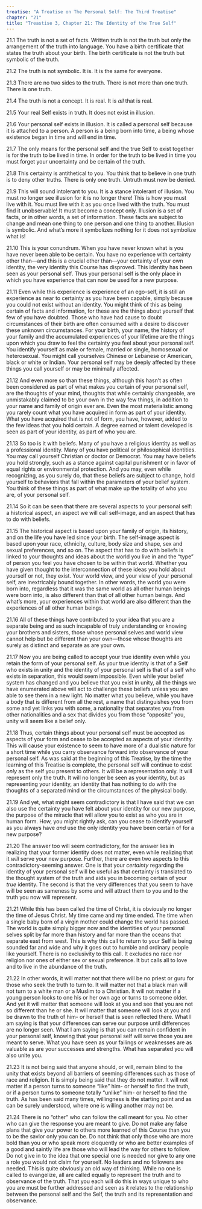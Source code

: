 ```yaml
---
treatise: "A Treatise on The Personal Self: The Third Treatise"
chapter: "21"
title: "Treastise 3, Chapter 21: The Identity of the True Self"
---
```


21.1 The truth is not a set of facts. Written truth is not the truth but
only the arrangement of the truth into language. You have a birth
certificate that states the truth about your birth. The birth
certificate is not the truth but symbolic of the truth. 

21.2 The truth is not symbolic. It is. It is the same for everyone. 

21.3 There are no two sides to the truth. There is not more than one
truth. There is one truth. 

21.4 The truth is not a concept. It is real. It is *all* that is real. 

21.5 Your real Self exists in truth. It does not exist in illusion.

21.6 Your personal self exists in illusion. It is called a personal self
because it is attached to a person. A person is a being born into time,
a being whose existence began in time and will end in time. 

21.7 The only means for the personal self and the true Self to exist
together is for the truth to be lived in time. In order for the truth to
be lived in time you must forget your uncertainty and be certain of the
truth.

21.8 This certainty is antithetical to you. You think that to believe in
one truth is to deny other truths. There is only one truth. Untruth must
now be denied. 

21.9 This will sound intolerant to you. It is a stance intolerant of
illusion. You must no longer see illusion for it is no longer there!
This is how you must live with it. You must live with it as you once
lived with the truth. You must find it unobservable! It must become a
concept only. Illusion is a set of facts, or in other words, a set of
information. These facts are subject to change and mean one thing to one
person and one thing to another. Illusion is symbolic. And what’s more
it symbolizes nothing for it does not symbolize what is! 

21.10 This is your conundrum. When you have never known what is you have
never been able to be certain. You have no experience with certainty
other than—and this is a crucial other than—your certainty of your own
identity, the very identity this Course has disproved. This identity has
been seen as your personal self. Thus your personal self is the only
place in which you have experience that can now be used for a new
purpose. 

21.11 Even while this experience is experience of an ego-self, it is
still an experience as near to certainty as you have been capable,
simply because you could not exist without an identity. You might think
of this as being certain of facts and information, for these are the
things about yourself that few of you have doubted. Those who have had
cause to doubt circumstances of their birth are often consumed with a
desire to discover these unknown circumstances. For your birth, your
name, the history of your family and the accumulated experiences of your
lifetime are the things upon which you draw to feel the certainty you
feel about your personal self. You identify yourself as male or female,
married or single, homosexual or heterosexual. You might call yourselves
Chinese or Lebanese or American, black or white or Indian. Your personal
self may be deeply affected by these things you call yourself or may be
minimally affected. 

21.12 And even more so than these things, although this hasn’t as often
been considered as part of what makes you certain of your personal self,
are the thoughts of your mind, thoughts that while certainly changeable,
are unmistakably claimed to be your own in the way few things, in
addition to your name and family of origin ever are. Even the most
materialistic among you rarely count what you have acquired in form as
part of your identity. What you have acquired that is not of form, you
have, however, added to the few ideas that you hold certain. A degree
earned or talent developed is seen as part of your identity, as part of
who you are. 

21.13 So too is it with beliefs. Many of you have a religious identity
as well as a professional identity. Many of you have political or
philosophical identities. You may call yourself Christian or doctor or
Democrat. You may have beliefs you hold strongly, such as a stance
against capital punishment or in favor of equal rights or environmental
protection. And you may, even while recognizing, as you surely do, that
these beliefs are subject to change, hold yourself to behaviors that
fall within the parameters of your belief system. You think of these
things as part of what make up the totality of who you are, of your
personal self. 

21.14 So it can be seen that there are several aspects to your personal
self: a historical aspect, an aspect we will call self-image, and an
aspect that has to do with beliefs.

21.15 The historical aspect is based upon your family of origin, its
history, and on the life you have led since your birth. The self-image
aspect is based upon your race, ethnicity, culture, body size and shape,
sex and sexual preferences, and so on. The aspect that has to do with
beliefs is linked to your thoughts and ideas about the world you live in
and the “type” of person you feel you have chosen to be within that
world. Whether you have given thought to the interconnection of these
ideas you hold about yourself or not, they exist. Your world view, and
your view of your personal self, are inextricably bound together. In
other words, the world you were born into, regardless that it was the
same world as all other human beings were born into, is also different
than that of all other human beings. And what’s more, your experiences
within that world are also different than the experiences of all other
human beings. 

21.16 All of these things have contributed to your idea that you are a
separate being and as such incapable of truly understanding or knowing
your brothers and sisters, those whose personal selves and world view
cannot help but be different than your own—those whose thoughts are
surely as distinct and separate as are your own.

21.17 Now you are being called to accept your true identity even while
you retain the form of your personal self. As your true identity is that
of a Self who exists in unity and the identity of your personal self is
that of a self who exists in separation, this would seem impossible.
Even while your belief system has changed and you believe that you exist
in unity, all the things we have enumerated above will act to challenge
these beliefs unless you are able to see them in a new light. No matter
what you believe, while you have a body that is different from all the
rest, a name that distinguishes you from some and yet links you with
some, a nationality that separates you from other nationalities and a
sex that divides you from those “opposite” you, unity will seem like a
belief only. 

21.18 Thus, certain things about your personal self must be accepted as
aspects of your form and cease to be accepted as aspects of your
identity. This will cause your existence to seem to have more of a
dualistic nature for a short time while you carry observance forward
into observance of your personal self. As was said at the beginning of
this Treatise, by the time the learning of this Treatise is complete,
the personal self will continue to exist *only* as the self you present to
others. It will be a representation only. It will represent only the
truth. It will no longer be seen as your identity, but as representing
your identity, an identity that has nothing to do with the thoughts of a
separated mind or the circumstances of the physical body. 

21.19 And yet, what might seem contradictory is that I have said that we
can also use the certainty you have felt about your identity for our new
purpose, the purpose of the miracle that will allow you to exist as who
you are in human form. How, you might rightly ask, can you cease to
identify yourself as you always have *and* use the only identity you have
been certain of for a new purpose? 

21.20 The answer too will seem contradictory, for the answer lies in
realizing that your former identity does not matter, even while
realizing that it *will* serve your new purpose. Further, there are even
two aspects to this contradictory-seeming answer. One is that your
*certainty* regarding the identity of your personal self will be useful as
that certainty is translated to the thought system of the truth and aids
you in becoming certain of your *true* identity. The second is that the
very differences that you seem to have will be seen as sameness by some
and will attract them to you and to the truth you now will represent. 

21.21 While this has been called the time of Christ, it is obviously no
longer the time of Jesus Christ. My time came and my time ended. The
time when a single baby born of a virgin mother could change the world
has passed. The world is quite simply bigger now and the identities of
your personal selves split by far more than history and far more than
the oceans that separate east from west. This is why this call to return
to your Self is being sounded far and wide and why it goes out to humble
and ordinary people like yourself. There is no exclusivity to this call.
It excludes no race nor religion nor ones of either sex or sexual
preference. It but calls all to love and to live in the abundance of the
truth. 

21.22 In other words, it will matter not that there will be no priest or
guru for those who seek the truth to turn to. It will matter not that a
black man will not turn to a white man or a Muslim to a Christian. It
will not matter if a young person looks to one his or her own age or
turns to someone older. And yet it will matter that someone will look at
you and see that you are not so different than he or she. It will matter
that someone will look at you and be drawn to the truth of him- or
herself that is seen reflected there. What I am saying is that your
differences can serve our purpose until differences are no longer seen.
What I am saying is that you can remain confident in your personal self,
knowing that your personal self will serve those you are meant to serve.
What you have seen as your failings or weaknesses are as valuable as are
your successes and strengths. What has separated you will also unite
you.

21.23 It is not being said that anyone should, or will, remain blind to
the unity that exists beyond all barriers of seeming differences such as
those of race and religion. It is simply being said that they do not
matter. It will not matter if a person turns to someone “like” him- or
herself to find the truth, or if a person turns to someone totally
“unlike” him- or herself to find the truth. As has been said many times,
willingness is the starting point and as can be surely understood, where
one is willing another may not be. 

21.24 There is no “other” who can follow the call meant for you. No
other who can give the response you are meant to give. Do not make any
false plans that give your power to others more learned of this Course
than you to be the savior only you can be. Do not think that only those
who are more bold than you or who speak more eloquently or who are
better examples of a good and saintly life are those who will lead the
way for others to follow. Do not give in to the idea that one special
one is needed nor give to any one a role you would not claim for
yourself. No leaders and no followers are needed. This is quite
obviously an old way of thinking. While no one is called to evangelize,
all are called equally to represent the truth and to observance of the
truth. That you each will do this in ways unique to who you are must be
further addressed and seen as it relates to the relationship between the
personal self and the Self, the truth and its representation and
observance.

